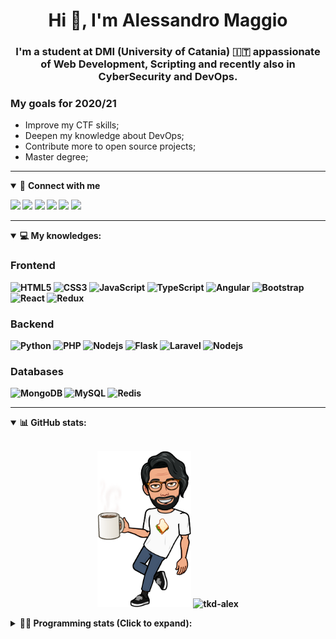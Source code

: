 <h1 align="center">Hi 👋, I'm Alessandro Maggio</h1>
<h3 align="center">I'm a student at DMI (University of Catania) 🇮🇹 appassionate of Web Development, Scripting and recently also in CyberSecurity and DevOps.</h3>

### My goals for 2020/21
- Improve my CTF skills;
- Deepen my knowledge about DevOps;
- Contribute more to open source projects;
- Master degree;

____

<details open>
<summary>🤝 <b>Connect with me<b></summary>

<p align = "center">

[<img src="https://img.shields.io/badge/twitter-1DA1F2.svg?&style=for-the-badge&logo=twitter&logoColor=white" />](https://twitter.com/TkdAxel)
[<img src ="https://img.shields.io/badge/portfolio-web-%23.svg?&style=for-the-badge&logo=&logoColor=white%22">](https://alessandromaggio.it/)
[<img src ="https://img.shields.io/badge/Telegram-1ca0f1.svg?&style=for-the-badge&logo=Telegram&logoColor=white%22&link=https://t.me/TkdAlex">](https://t.me/TkdAlex/)
[<img src="https://img.shields.io/badge/gmail-c14438.svg?&style=for-the-badge&logo=Gmail&logoColor=white&link=mailto:alex.tkd.alex@gmail.com"/>](mailto:alex.tkd.alex@gmail.com)
[<img src="https://img.shields.io/badge/linkedin-0077B5.svg?&style=for-the-badge&logo=linkedin&logoColor=white" />](https://www.linkedin.com/in/aalessandromaggio/)
[<img src = "https://img.shields.io/badge/instagram-E4405F.svg?&style=for-the-badge&logo=instagram&logoColor=white">](https://www.instagram.com/tkd_alex/)
<!--- [![Visits Badge](https://badges.pufler.dev/visits/tkd-alex/tkd-alex?style=for-the-badge&color=blue)](https://github.com/tkd-alex/tkd-alex) -->

</p>

</details>

---

<details open>
<summary>💻 <b>My knowledges</b>: </summary>

### Frontend
![HTML5](https://img.shields.io/badge/-HTML5-E34F26.svg?style=for-the-badge&logo=html5&logoColor=ffffff)
![CSS3](https://img.shields.io/badge/-CSS3-1572B6.svg?style=for-the-badge&logo=css3)
![JavaScript](https://img.shields.io/badge/-JavaScript-282C34?style=for-the-badge&logo=javascript)
![TypeScript](https://img.shields.io/badge/-TypeScript-007ACC?style=for-the-badge&logo=typescript)
![Angular](https://img.shields.io/badge/-Angular-DD0031?style=for-the-badge&logo=angular)
![Bootstrap](https://img.shields.io/badge/-Bootstrap-563D7C.svg?style=for-the-badge&logo=bootstrap)
![React](https://img.shields.io/badge/-React-282C34.svg?style=for-the-badge&logo=react&logoColor=ffffff)
![Redux](https://img.shields.io/badge/-Redux-764ABC.svg?style=for-the-badge&logo=redux)

### Backend
![Python](https://img.shields.io/badge/-Python-3776AB.svg?style=for-the-badge&logo=Python&logoColor=ffffff)
![PHP](https://img.shields.io/badge/-PHP-777BB4.svg?style=for-the-badge&logo=PHP&logoColor=ffffff)
![Nodejs](https://img.shields.io/badge/-Bash-4EAA25.svg?style=for-the-badge&logo=gnu-bash&logoColor=ffffff)
![Flask](https://img.shields.io/badge/-Flask-282C34.svg?style=for-the-badge&logo=flask)
![Laravel](https://img.shields.io/badge/-Laravel-FF2D20.svg?style=for-the-badge&logo=laravel&logoColor=ffffff)
![Nodejs](https://img.shields.io/badge/-Nodejs-339933.svg?style=for-the-badge&logo=Node.js&logoColor=ffffff)

### Databases
![MongoDB](https://img.shields.io/badge/-MongoDB-47A248?style=for-the-badge&logo=mongodb&logoColor=ffffff)
![MySQL](https://img.shields.io/badge/-MySQL-4479A1?style=for-the-badge&logo=mysql&logoColor=ffffff)
![Redis](https://img.shields.io/badge/-Redis-DC382D?style=for-the-badge&logo=Redis&logoColor=ffffff)

</details>

---

<details open>
 <summary>📊 <b>GitHub stats</b>: </summary>

<br>

<p align = "center">
    <img src="https://raw.githubusercontent.com/Tkd-Alex/tkd-alex/master/images/321517cd-ff68-41a7-b0d1-e765680568a7-8b6448d9-c944-4146-b633-adbdd25cb471-v1.png" height="250" />
    <img src="https://github-readme-stats.vercel.app/api?username=tkd-alex&show_icons=true&count_private=true&hide_border=true&line_height=25" alt="tkd-alex">
</p>

</design>

<details>
 <summary>👨‍💻 <b>Programming stats (Click to expand)</b>: </summary>
 
<!--START_SECTION:waka-->
**I'm an Early 🐤** 

```text
🌞 Morning    406 commits    █████░░░░░░░░░░░░░░░░░░░░   22.46% 
🌆 Daytime    737 commits    ██████████░░░░░░░░░░░░░░░   40.76% 
🌃 Evening    624 commits    ████████░░░░░░░░░░░░░░░░░   34.51% 
🌙 Night      41 commits     ░░░░░░░░░░░░░░░░░░░░░░░░░   2.27%

```
📅 **I'm Most Productive on Wednesday** 

```text
Monday       294 commits    ████░░░░░░░░░░░░░░░░░░░░░   16.26% 
Tuesday      302 commits    ████░░░░░░░░░░░░░░░░░░░░░   16.7% 
Wednesday    342 commits    ████░░░░░░░░░░░░░░░░░░░░░   18.92% 
Thursday     313 commits    ████░░░░░░░░░░░░░░░░░░░░░   17.31% 
Friday       227 commits    ███░░░░░░░░░░░░░░░░░░░░░░   12.56% 
Saturday     163 commits    ██░░░░░░░░░░░░░░░░░░░░░░░   9.02% 
Sunday       167 commits    ██░░░░░░░░░░░░░░░░░░░░░░░   9.24%

```


📊 **This Week I Spent My Time On** 

```text
⌚︎ Time Zone: Europe/Rome

💬 Programming Languages: 
Python                   25 hrs 26 mins      █████████████████████░░░░   86.04% 
Docker                   3 hrs 5 mins        ██░░░░░░░░░░░░░░░░░░░░░░░   10.45% 
Text                     24 mins             ░░░░░░░░░░░░░░░░░░░░░░░░░   1.36% 
CSV                      15 mins             ░░░░░░░░░░░░░░░░░░░░░░░░░   0.86% 
Markdown                 11 mins             ░░░░░░░░░░░░░░░░░░░░░░░░░   0.63%

🔥 Editors: 
VS Code                  17 hrs 44 mins      ███████████████░░░░░░░░░░   60.0% 
Sublime Text             11 hrs 49 mins      ██████████░░░░░░░░░░░░░░░   40.0%

🐱‍💻 Projects: 
awsuite                  21 hrs 55 mins      ██████████████████░░░░░░░   74.14% 
WhatsDump-Docker-HTTP    3 hrs 54 mins       ███░░░░░░░░░░░░░░░░░░░░░░   13.19% 
Unknown Project          1 hr 7 mins         █░░░░░░░░░░░░░░░░░░░░░░░░   3.79% 
WhatsDump                44 mins             ░░░░░░░░░░░░░░░░░░░░░░░░░   2.52% 
awsuite-restapi          24 mins             ░░░░░░░░░░░░░░░░░░░░░░░░░   1.38%

💻 Operating System: 
Linux                    29 hrs 34 mins      █████████████████████████   100.0%

```

**I Mostly Code in Python** 

```text
Python                   26 repos            ██████████░░░░░░░░░░░░░░░   40.0% 
JavaScript               10 repos            ███░░░░░░░░░░░░░░░░░░░░░░   15.38% 
PHP                      5 repos             ██░░░░░░░░░░░░░░░░░░░░░░░   7.69% 
CSS                      5 repos             ██░░░░░░░░░░░░░░░░░░░░░░░   7.69% 
HTML                     4 repos             █░░░░░░░░░░░░░░░░░░░░░░░░   6.15%

```



<!--END_SECTION:waka-->

</details>
